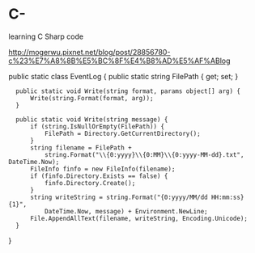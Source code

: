 # C-
learning C Sharp code

http://mogerwu.pixnet.net/blog/post/28856780-c%23%E7%A8%8B%E5%BC%8F%E4%B8%AD%E5%AF%ABlog

  public static class EventLog {
      public static string FilePath { get; set; }
   
      public static void Write(string format, params object[] arg) {
          Write(string.Format(format, arg));
      }
   
      public static void Write(string message) {
          if (string.IsNullOrEmpty(FilePath)) {
              FilePath = Directory.GetCurrentDirectory();
          }
          string filename = FilePath + 
              string.Format("\\{0:yyyy}\\{0:MM}\\{0:yyyy-MM-dd}.txt", DateTime.Now);
          FileInfo finfo = new FileInfo(filename);
          if (finfo.Directory.Exists == false) {
              finfo.Directory.Create();
          }
          string writeString = string.Format("{0:yyyy/MM/dd HH:mm:ss} {1}", 
              DateTime.Now, message) + Environment.NewLine;
          File.AppendAllText(filename, writeString, Encoding.Unicode);
      }
  }
